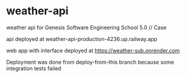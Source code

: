 # weather-api

weather api for Genesis Software Engineering School 5.0 // Case

api deployed at
weather-api-production-4236.up.railway.app

web app with interface deployed at
<https://weather-sub.onrender.com>

Deployment was done from deploy-from-this branch because some integration tests failed
